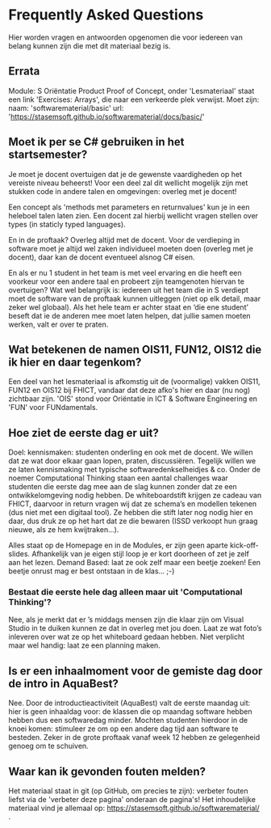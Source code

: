 # Frequently Asked Questions

Hier worden vragen en antwoorden opgenomen die voor iedereen van belang kunnen zijn die met dit materiaal bezig is.


## Errata

Module: S Oriëntatie Product Proof of Concept,
onder 'Lesmateriaal' staat een link 'Exercises: Arrays', die naar een verkeerde plek verwijst. Moet zijn:
naam: 'softwarematerial/basic'
url:  'https://stasemsoft.github.io/softwarematerial/docs/basic/'


## Moet ik per se C# gebruiken in het startsemester?

Je moet je docent overtuigen dat je de gewenste vaardigheden op het vereiste niveau beheerst! Voor een deel zal dit wellicht mogelijk zijn met stukken code in andere talen en omgevingen: overleg met je docent!

Een concept als 'methods met parameters en returnvalues' kun je in een heleboel talen laten zien. Een docent zal hierbij wellicht vragen stellen over types (in staticly typed languages).

En in de proftaak? Overleg altijd met de docent. Voor de verdieping in software moet je altijd wel zaken individueel moeten doen (overleg met je docent), daar kan de docent eventueel alsnog C# eisen.

En als er nu 1 student in het team is met veel ervaring en die heeft een voorkeur voor een andere taal en probeert zijn teamgenoten hiervan te overtuigen?
Wat wel belangrijk is: iedereen uit het team die in S verdiept moet de software van de proftaak kunnen uitleggen (niet op elk detail, maar zeker wel globaal). Als het hele team er achter staat en ‘die ene student’ beseft dat ie de anderen mee moet laten helpen, dat jullie samen moeten werken, valt er over te praten.

## Wat betekenen de namen OIS11, FUN12, OIS12 die ik hier en daar tegenkom?

Een deel van het lesmateriaal is afkomstig uit de (voormalige) vakken OIS11, FUN12 en OIS12 bij FHICT, vandaar dat deze afko's hier en daar (nu nog) zichtbaar zijn. 'OIS' stond voor Oriëntatie in ICT & Software Engineering en 'FUN' voor FUNdamentals.  


## Hoe ziet de eerste dag er uit?

Doel: kennismaken: studenten onderling en ook met de docent. We willen dat ze wat door elkaar gaan lopen, praten, discussiëren. Tegelijk willen we ze laten kennismaking met typische softwaredenkselheidjes & co. Onder de noemer Computational Thinking staan een aantal challenges waar studenten die eerste dag mee aan de slag kunnen zonder dat ze een ontwikkelomgeving nodig hebben. De whiteboardstift krijgen ze cadeau van FHICT, daarvoor in return vragen wij dat ze schema’s en modellen tekenen (dus niet met een digitaal tool). Ze hebben die stift later nog nodig hier en daar, dus druk ze op het hart dat ze die bewaren (ISSD verkoopt hun graag nieuwe, als ze hem kwijtraken...).

Alles staat op de Homepage en in de Modules, er zijn geen aparte kick-off-slides. Afhankelijk van je eigen stijl loop je er kort doorheen of zet je zelf aan het lezen. Demand Based: laat ze ook zelf maar een beetje zoeken! Een beetje onrust mag er best ontstaan in de klas…  ;-)

### Bestaat die eerste hele dag alleen maar uit 'Computational Thinking'?

Nee, als je merkt dat er ’s middags mensen zijn die klaar zijn om Visual Studio in te duiken kunnen ze dat in overleg met jou doen. Laat ze wat foto’s inleveren over wat ze op het whiteboard gedaan hebben. Niet verplicht maar wel handig: laat ze een planning maken.

## Is er een inhaalmoment voor de gemiste dag door de intro in AquaBest?
Nee. Door de introductieactiviteit (AquaBest) valt de eerste maandag uit: hier is geen inhaaldag voor: de klassen die op maandag software hebben hebben dus een softwaredag minder. Mochten studenten hierdoor in de knoei komen: stimuleer ze om op een andere dag tijd aan software te besteden. Zeker in de grote proftaak vanaf week 12 hebben ze gelegenheid genoeg om te schuiven.


## Waar kan ik gevonden fouten melden?

Het materiaal staat in git (op GitHub, om precies te zijn): verbeter fouten liefst via de 'verbeter deze pagina' onderaan de pagina's!  Het inhoudelijke materiaal vind je allemaal op: https://stasemsoft.github.io/softwarematerial/ .       
